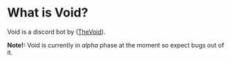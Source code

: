 # What is Void?

Void is a discord bot by ([TheVoid](https://instagram.com/thevoidmusics)).

**Note!:** Void is currently in _alpha_ phase at the moment so expect bugs out of it.